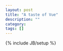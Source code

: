 ```yaml
---
layout: post
title: "A taste of Vue"
description: ""
category: 
tags: []
---
```

{% include JB/setup %}
